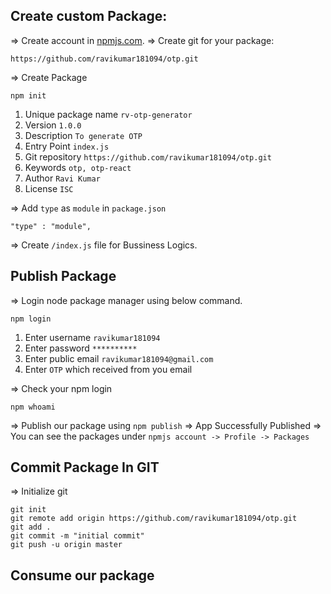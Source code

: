 ## Create custom Package:
=> Create account in [npmjs.com](https://www.npmjs.com/).
=> Create git for your package:
````
https://github.com/ravikumar181094/otp.git
````
=> Create Package
````
npm init
````
1. Unique package name `rv-otp-generator`
2. Version `1.0.0`
3. Description `To generate OTP`
4. Entry Point `index.js`
5. Git repository `https://github.com/ravikumar181094/otp.git`
6. Keywords `otp, otp-react`
7. Author `Ravi Kumar`
8. License `ISC`

=> Add `type` as `module` in `package.json`
````
"type" : "module",
````
=> Create `/index.js` file for Bussiness Logics.

## Publish Package

=> Login node package manager using below command.
````
npm login
````
1. Enter username `ravikumar181094`
2. Enter password `**********`
3. Enter public email `ravikumar181094@gmail.com`
4. Enter `OTP` which received from you email

=> Check your npm login
````
npm whoami
````
=> Publish our package using `npm publish`
=> App Successfully Published
=> You can see the packages under `npmjs account -> Profile -> Packages`

## Commit Package In GIT

=> Initialize git 
````
git init
git remote add origin https://github.com/ravikumar181094/otp.git
git add .
git commit -m "initial commit"
git push -u origin master
````
## Consume our package


